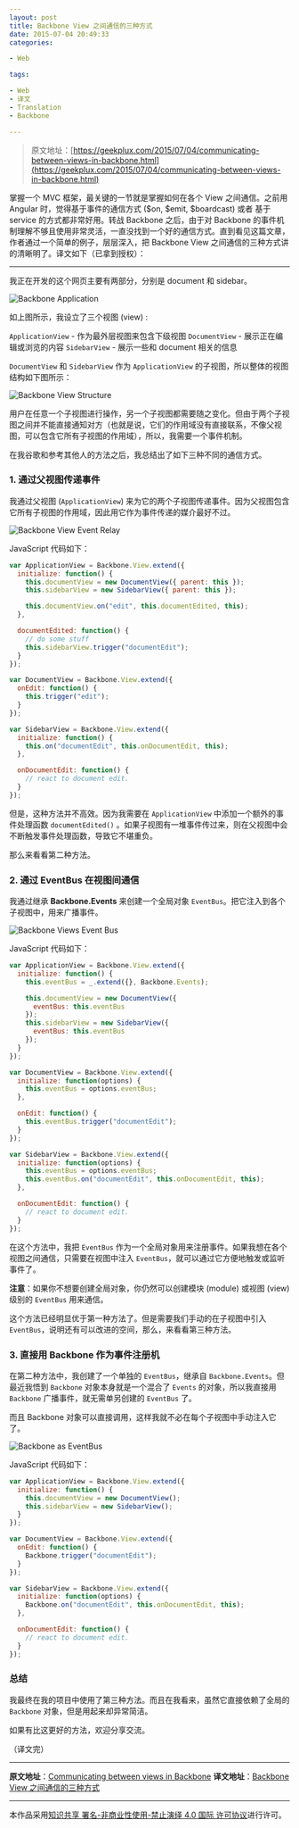 ```yaml
---
layout: post
title: Backbone View 之间通信的三种方式
date: 2015-07-04 20:49:33
categories:

- Web

tags:

- Web
- 译文
- Translation
- Backbone

---
```


> 原文地址：[https://geekplux.com/2015/07/04/communicating-between-views-in-backbone.html](https://geekplux.com/2015/07/04/communicating-between-views-in-backbone.html)

掌握一个 MVC 框架，最关键的一节就是掌握如何在各个 View 之间通信。之前用 Angular 时，觉得基于事件的通信方式 ($on, $emit, $boardcast) 或者 基于 service 的方式都非常好用。转战 Backbone 之后，由于对 Backbone 的事件机制理解不够且使用非常灵活，一直没找到一个好的通信方式。直到看见这篇文章，作者通过一个简单的例子，层层深入，把 Backbone View 之间通信的三种方式讲的清晰明了。译文如下（已拿到授权）：

---

我正在开发的这个网页主要有两部分，分别是 document 和 sidebar。

![Backbone Application](https://geekpluxblog.oss-cn-hongkong.aliyuncs.com/backbone-application.png)

如上图所示，我设立了三个视图 (view) :

`ApplicationView` - 作为最外层视图来包含下级视图
`DocumentView` - 展示正在编辑或浏览的内容
`SidebarView` - 展示一些和 document 相关的信息

`DocumentView` 和 `SidebarView` 作为 `ApplicationView` 的子视图，所以整体的视图结构如下图所示：

![Backbone View Structure](https://geekpluxblog.oss-cn-hongkong.aliyuncs.com/backbone-view-structure.png)

用户在任意一个子视图进行操作，另一个子视图都需要随之变化。但由于两个子视图之间并不能直接通知对方（也就是说，它们的作用域没有直接联系，不像父视图，可以包含它所有子视图的作用域），所以，我需要一个事件机制。

在我谷歌和参考其他人的方法之后，我总结出了如下三种不同的通信方式。

<!-- more -->

### 1. 通过父视图传递事件

我通过父视图 (`ApplicationView`) 来为它的两个子视图传递事件。因为父视图包含它所有子视图的作用域，因此用它作为事件传递的媒介最好不过。

![Backbone View Event Relay](https://geekpluxblog.oss-cn-hongkong.aliyuncs.com/backbone-view-event-relay.png)

JavaScript 代码如下：

```javascript
var ApplicationView = Backbone.View.extend({
  initialize: function() {
    this.documentView = new DocumentView({ parent: this });
    this.sidebarView = new SidebarView({ parent: this });

    this.documentView.on("edit", this.documentEdited, this);
  },

  documentEdited: function() {
    // do some stuff
    this.sidebarView.trigger("documentEdit");
  }
});

var DocumentView = Backbone.View.extend({
  onEdit: function() {
    this.trigger("edit");
  }
});

var SidebarView = Backbone.View.extend({
  initialize: function() {
    this.on("documentEdit", this.onDocumentEdit, this);
  },

  onDocumentEdit: function() {
    // react to document edit.
  }
});
```

但是，这种方法并不高效。因为我需要在 `ApplicationView` 中添加一个额外的事件处理函数 `documentEdited()` 。如果子视图有一堆事件传过来，则在父视图中会不断触发事件处理函数，导致它不堪重负。

那么来看看第二种方法。

### 2. 通过 EventBus 在视图间通信

我通过继承 **Backbone.Events** 来创建一个全局对象 `EventBus`。把它注入到各个子视图中，用来广播事件。

![Backbone Views Event Bus](https://geekpluxblog.oss-cn-hongkong.aliyuncs.com/backbone-views-event-bus.png)

JavaScript 代码如下：

```javascript
var ApplicationView = Backbone.View.extend({
  initialize: function() {
    this.eventBus = _.extend({}, Backbone.Events);

    this.documentView = new DocumentView({
      eventBus: this.eventBus
    });
    this.sidebarView = new SidebarView({
      eventBus: this.eventBus
    });
  }
});

var DocumentView = Backbone.View.extend({
  initialize: function(options) {
    this.eventBus = options.eventBus;
  },

  onEdit: function() {
    this.eventBus.trigger("documentEdit");
  }
});

var SidebarView = Backbone.View.extend({
  initialize: function(options) {
    this.eventBus = options.eventBus;
    this.eventBus.on("documentEdit", this.onDocumentEdit, this);
  },

  onDocumentEdit: function() {
    // react to document edit.
  }
});
```

在这个方法中，我把 `EventBus` 作为一个全局对象用来注册事件。如果我想在各个视图之间通信，只需要在视图中注入 `EventBus`，就可以通过它方便地触发或监听事件了。

**注意**：如果你不想要创建全局对象，你仍然可以创建模块 (module) 或视图 (view) 级别的 `EventBus` 用来通信。

这个方法已经明显优于第一种方法了。但是需要我们手动的在子视图中引入 `EventBus`，说明还有可以改进的空间，那么，来看看第三种方法。

### 3. 直接用 Backbone 作为事件注册机

在第二种方法中，我创建了一个单独的 `EventBus`，继承自 `Backbone.Events`。但最近我悟到 `Backbone` 对象本身就是一个混合了 `Events` 的对象，所以我直接用 `Backbone` 广播事件，就无需单另创建的 `EventBus` 了。

而且 Backbone 对象可以直接调用，这样我就不必在每个子视图中手动注入它了。

![Backbone as EventBus](https://geekpluxblog.oss-cn-hongkong.aliyuncs.com/backbone-views-backbone-event-bus.png)

JavaScript 代码如下：

```javascript
var ApplicationView = Backbone.View.extend({
  initialize: function() {
    this.documentView = new DocumentView();
    this.sidebarView = new SidebarView();
  }
});

var DocumentView = Backbone.View.extend({
  onEdit: function() {
    Backbone.trigger("documentEdit");
  }
});

var SidebarView = Backbone.View.extend({
  initialize: function(options) {
    Backbone.on("documentEdit", this.onDocumentEdit, this);
  },

  onDocumentEdit: function() {
    // react to document edit.
  }
});
```

### 总结

我最终在我的项目中使用了第三种方法。而且在我看来，虽然它直接依赖了全局的 `Backbone` 对象，但是用起来却异常简洁。

如果有比这更好的方法，欢迎分享交流。

（译文完）

---

**原文地址**：[Communicating between views in Backbone](http://veerasundar.com/blog/2013/04/communicating-between-views-in-backbone/)
**译文地址**：[Backbone View 之间通信的三种方式](http://www.geekplux.com/2015/07/04/communicating-between-views-in-backbone.html)

---

本作品采用[知识共享 署名-非商业性使用-禁止演绎 4.0 国际 许可协议](http://creativecommons.org/licenses/by-nc-nd/4.0/)进行许可。
